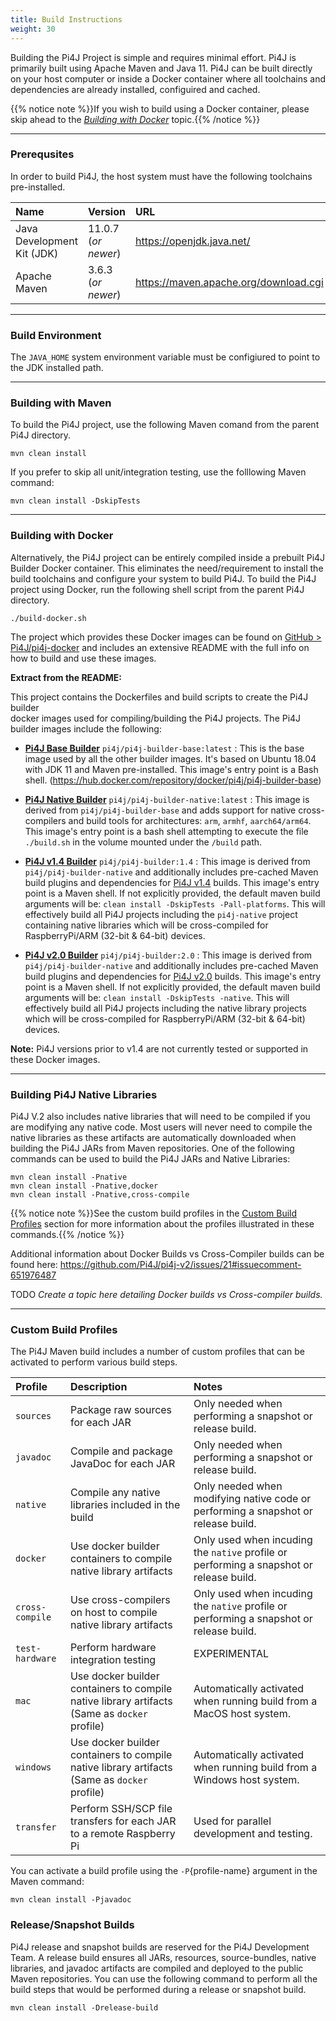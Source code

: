 ```yaml
---
title: Build Instructions
weight: 30
---
```


Building the Pi4J Project is simple and requires minimal effort.  Pi4J is primarily built using Apache Maven and Java 11. 
Pi4J can be built directly on your host computer or inside a Docker container where all toolchains and dependencies are 
already installed, configuired and cached.   

{{% notice note %}}If you wish to build using a Docker container, please skip ahead to the 
[_Building with Docker_](#building-with-docker) topic.{{% /notice %}}

---

### Prerequsites

In order to build  Pi4J, the host system must have the following toolchains pre-installed.

| Name                          | Version               | URL                                   |
| :---                          | :---                  | :--                                   |
| Java Development Kit (JDK)    |  11.0.7 (_or newer_)  | https://openjdk.java.net/             |
| Apache Maven                  |  3.6.3 (_or newer_)   | https://maven.apache.org/download.cgi |

---

### Build Environment

The `JAVA_HOME` system environment variable must be configiured to point to the JDK installed path.

---

### Building with Maven

To build the Pi4J project, use the following Maven comand from the parent Pi4J directory.

```
mvn clean install
```

If you prefer to skip all unit/integration testing, use the folllowing Maven command:

```
mvn clean install -DskipTests
```

---

### Building with Docker

Alternatively, the Pi4J project can be entirely compiled inside a prebuilt Pi4J Builder Docker container.  This eliminates the need/requirement to install the build toolchains and configure your system to build Pi4J.  To build the Pi4J project using Docker, run the following shell script from the parent Pi4J directory.

```
./build-docker.sh
```

The project which provides these Docker images can be found on [GitHub > Pi4J/pi4j-docker](https://github.com/Pi4J/pi4j-docker) and includes an extensive README with the full info on how to build and use these images.

**Extract from the README:**

<p>This project contains the Dockerfiles and build scripts to create the Pi4J builder<br>
docker images used for compiling/building the Pi4J projects.  The Pi4J builder images
include the following:</p>
<ul>
<li>
<p><strong><a href="https://hub.docker.com/repository/docker/pi4j/pi4j-builder-base" rel="nofollow">Pi4J Base Builder</a></strong> <code>pi4j/pi4j-builder-base:latest</code> :
This is the base image used by all the other builder images.  It's based on Ubuntu 18.04
with JDK 11 and Maven pre-installed.  This image's entry point is a Bash shell.
(<a href="https://hub.docker.com/repository/docker/pi4j/pi4j-builder-base" rel="nofollow">https://hub.docker.com/repository/docker/pi4j/pi4j-builder-base</a>)</p>
</li>
<li>
<p><strong><a href="https://hub.docker.com/repository/docker/pi4j/pi4j-builder-native" rel="nofollow">Pi4J Native Builder</a></strong> <code>pi4j/pi4j-builder-native:latest</code> :
This image is derived from <code>pi4j/pi4j-builder-base</code> and adds support for native cross-compilers
and build tools for architectures: <code>arm</code>, <code>armhf</code>, <code>aarch64/arm64</code>.  This image's
entry point is a bash shell attempting to execute the file <code>./build.sh</code> in the volume mounted
under the <code>/build</code> path.</p>
</li>
<li>
<p><strong><a href="https://hub.docker.com/repository/docker/pi4j/pi4j-builder:1.4" rel="nofollow">Pi4J v1.4 Builder</a></strong> <code>pi4j/pi4j-builder:1.4</code> :
This image is derived from <code>pi4j/pi4j-builder-native</code> and additionally includes pre-cached Maven
build plugins and dependencies for <a href="http://github.com/Pi4J/pi4j">Pi4J v1.4</a> builds.  This image's
entry point is a Maven shell.  If not explicitly provided, the default maven build arguments will be:
<code>clean install -DskipTests -Pall-platforms</code>.  This will effectively build all Pi4J projects including
the <code>pi4j-native</code> project containing native libraries which will be cross-compiled for RaspberryPi/ARM
(32-bit &amp; 64-bit) devices.</p>
</li>
<li>
<p><strong><a href="https://hub.docker.com/repository/docker/pi4j/pi4j-builder:2.0" rel="nofollow">Pi4J v2.0 Builder</a></strong> <code>pi4j/pi4j-builder:2.0</code> :
This image is derived from <code>pi4j/pi4j-builder-native</code> and additionally includes pre-cached Maven
build plugins and dependencies for <a href="http://github.com/Pi4J/pi4j-v2">Pi4J v2.0</a> builds.  This image's
entry point is a Maven shell.  If not explicitly provided, the default maven build arguments will be:
<code>clean install -DskipTests -native</code>.  This will effectively build all Pi4J projects including
the native library projects which will be cross-compiled for RaspberryPi/ARM (32-bit &amp; 64-bit) devices.</p>
</li>
</ul>
<p><strong>Note:</strong> Pi4J versions prior to v1.4 are not currently tested or supported in these Docker images.</p>

---

### Building Pi4J Native Libraries

Pi4J V.2 also includes native libraries that will need to be compiled if you are modifying any native code.  Most users will never need to compile the native libraries as these artifacts are automatically downloaded  when building the Pi4J JARs from Maven repositories. One of the following commands can be used to build the Pi4J JARs and Native Libraries:

```
mvn clean install -Pnative
mvn clean install -Pnative,docker
mvn clean install -Pnative,cross-compile
```

{{% notice note %}}See the custom build profiles in the [Custom Build Profiles](#custom-build-profiles) section for 
more information about the profiles illustrated in these commands.{{% /notice %}}

Additional information about Docker Builds vs Cross-Compiler builds can be found here:
https://github.com/Pi4J/pi4j-v2/issues/21#issuecomment-651976487

TODO *Create a topic here detailing Docker builds vs Cross-compiler builds.*

---

### Custom Build Profiles

The Pi4J Maven build includes a number of custom profiles that can be activated to perform various build steps.

| Profile           | Description                                                           | Notes                                                             |
| :---              | :---                                                                  | :---                                                              |
| `sources`         |  Package raw sources for each JAR                                     |  Only needed when performing a snapshot or release build.         |
| `javadoc`         |  Compile and package JavaDoc for each JAR                             |  Only needed when performing a snapshot or release build.         |
| `native`          |  Compile any native libraries included in the build                   |  Only needed when modifying native code or performing a snapshot or release build. |
| `docker`          |  Use docker builder containers to compile native library artifacts    |  Only used when incuding the `native` profile or performing a snapshot or release build. |
| `cross-compile`   |  Use cross-compilers on host to compile native library artifacts      | Only used when incuding the `native` profile or performing a snapshot or release build. |
| `test-hardware`   |  Perform hardware integration testing                                 | EXPERIMENTAL                                                      |
| `mac`             |  Use docker builder containers to compile native library artifacts (Same as `docker` profile)  | Automatically activated when running build from a MacOS host system. |
| `windows`         |  Use docker builder containers to compile native library artifacts (Same as `docker` profile)  | Automatically activated when running build from a Windows host system. |
| `transfer`        |  Perform SSH/SCP file transfers for each JAR to a remote Raspberry Pi  | Used for parallel development and testing.                       |

You can activate a build profile using the `-P`{profile-name} argument in the Maven command:

```
mvn clean install -Pjavadoc
```

### Release/Snapshot Builds

Pi4J release and snapshot builds are reserved for the Pi4J Development Team.  A release build ensures all JARs, resources, source-bundles, native libraries, and javadoc artifacts are compiled and deployed to the public Maven repositories.  You can use the following command to perform all the build steps that would be performed during a release or snapshot build.

```
mvn clean install -Drelease-build
```



